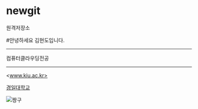 # newgit
원격저장소

#안녕하세요 김현도입니다.

******

컴퓨터클라우딩전공

-----

<www.kiu.ac.kr>

[경일대학교](www.kiu.ac.kr)


![짱구](./images/![KakaoTalk_20220320_002545698_10 (1))

